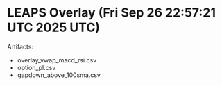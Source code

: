 # LEAPS Overlay (Fri Sep 26 22:57:21 UTC 2025 UTC)

Artifacts:
- overlay_vwap_macd_rsi.csv
- option_pl.csv
- gapdown_above_100sma.csv
